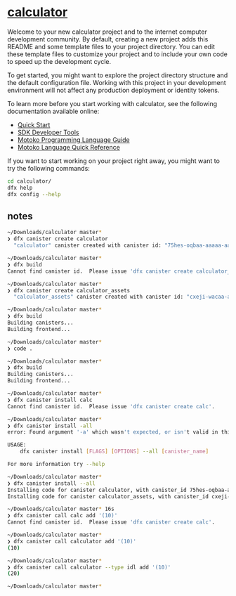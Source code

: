 # [calculator](https://www.youtube.com/watch?time_continue=1&v=OEtbqawrTvo&feature=emb_logo)

Welcome to your new calculator project and to the internet computer development community. By default, creating a new project adds this README and some template files to your project directory. You can edit these template files to customize your project and to include your own code to speed up the development cycle.

To get started, you might want to explore the project directory structure and the default configuration file. Working with this project in your development environment will not affect any production deployment or identity tokens.

To learn more before you start working with calculator, see the following documentation available online:

- [Quick Start](https://sdk.dfinity.org/docs/quickstart/quickstart.html)
- [SDK Developer Tools](https://sdk.dfinity.org/docs/developers-guide/sdk-guide.html)
- [Motoko Programming Language Guide](https://sdk.dfinity.org/docs/language-guide/motoko.html)
- [Motoko Language Quick Reference](https://sdk.dfinity.org/docs/language-guide/language-manual.html)

If you want to start working on your project right away, you might want to try the following commands:

```bash
cd calculator/
dfx help
dfx config --help
```

## notes

```sh
~/Downloads/calculator master*
❯ dfx canister create calculator
  "calculator" canister created with canister id: "75hes-oqbaa-aaaaa-aaaaa-aaaaa-aaaaa-aaaaa-q"

~/Downloads/calculator master*
❯ dfx build
Cannot find canister id.  Please issue 'dfx canister create calculator_assets'.

~/Downloads/calculator master*
❯ dfx canister create calculator_assets
  "calculator_assets" canister created with canister id: "cxeji-wacaa-aaaaa-aaaaa-aaaaa-aaaaa-aaaaa-q"

~/Downloads/calculator master*
❯ dfx build
Building canisters...
Building frontend...

~/Downloads/calculator master*
❯ code .

~/Downloads/calculator master*
❯ dfx build
Building canisters...
Building frontend...

~/Downloads/calculator master*
❯ dfx canister install calc
Cannot find canister id.  Please issue 'dfx canister create calc'.

~/Downloads/calculator master*
❯ dfx canister install -all
error: Found argument '-a' which wasn't expected, or isn't valid in this context

USAGE:
    dfx canister install [FLAGS] [OPTIONS] --all [canister_name]

For more information try --help

~/Downloads/calculator master*
❯ dfx canister install --all
Installing code for canister calculator, with canister_id 75hes-oqbaa-aaaaa-aaaaa-aaaaa-aaaaa-aaaaa-q
Installing code for canister calculator_assets, with canister_id cxeji-wacaa-aaaaa-aaaaa-aaaaa-aaaaa-aaaaa-q

~/Downloads/calculator master* 16s
❯ dfx canister call calc add '(10)'
Cannot find canister id.  Please issue 'dfx canister create calc'.

~/Downloads/calculator master*
❯ dfx canister call calculator add '(10)'
(10)

~/Downloads/calculator master*
❯ dfx canister call calculator --type idl add '(10)'
(20)

~/Downloads/calculator master*
```